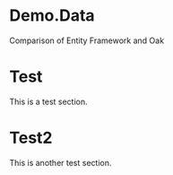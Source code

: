 Demo.Data
=========

Comparison of Entity Framework and Oak

Test
======
This is a test section.

Test2
======
This is another test section.
